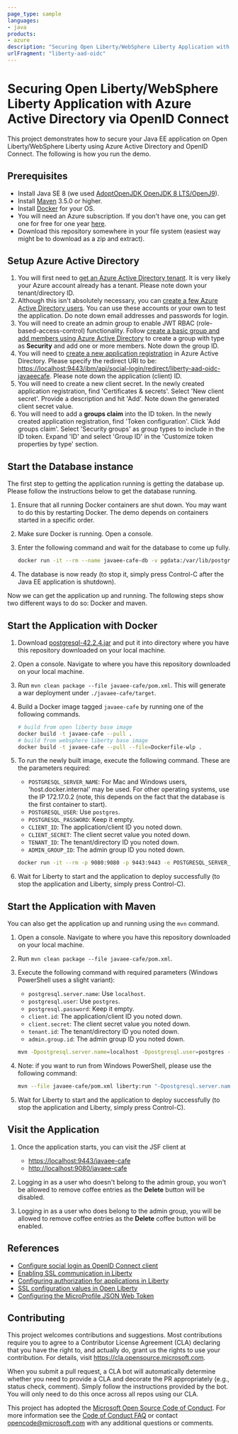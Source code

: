 ```yaml
---
page_type: sample
languages:
- java
products:
- azure
description: "Securing Open Liberty/WebSphere Liberty Application with Azure Active Directory via OpenID Connect"
urlFragment: "liberty-aad-oidc"
---
```


# Securing Open Liberty/WebSphere Liberty Application with Azure Active Directory via OpenID Connect

This project demonstrates how to secure your Java EE application on Open Liberty/WebSphere Liberty using Azure Active Directory and OpenID Connect. The following is how you run the demo.

## Prerequisites

* Install Java SE 8 (we used [AdoptOpenJDK OpenJDK 8 LTS/OpenJ9](https://adoptopenjdk.net)).
* Install [Maven](https://maven.apache.org/download.cgi) 3.5.0 or higher.
* Install [Docker](https://docs.docker.com/get-docker/) for your OS.
* You will need an Azure subscription. If you don't have one, you can get one for free for one year [here](https://azure.microsoft.com/free).
* Download this repository somewhere in your file system (easiest way might be to download as a zip and extract).

## Setup Azure Active Directory

1. You will first need to [get an Azure Active Directory tenant](https://docs.microsoft.com/azure/active-directory/develop/quickstart-create-new-tenant). It is very likely your Azure account already has a tenant. Please note down your tenant/directory ID.
2. Although this isn't absolutely necessary, you can [create a few Azure Active Directory users](https://docs.microsoft.com/azure/active-directory/fundamentals/add-users-azure-active-directory). You can use these accounts or your own to test the application. Do note down email addresses and passwords for login.
3. You will need to create an admin group to enable JWT RBAC (role-based-access-control) functionality. Follow [create a basic group and add members using Azure Active Directory](https://docs.microsoft.com/azure/active-directory/fundamentals/active-directory-groups-create-azure-portal) to create a group with type as **Security** and add one or more members. Note down the group ID.
4. You will need to [create a new application registration](https://docs.microsoft.com/azure/active-directory/develop/quickstart-register-app) in Azure Active Directory. Please specify the redirect URI to be: [https://localhost:9443/ibm/api/social-login/redirect/liberty-aad-oidc-javaeecafe](https://localhost:9443/ibm/api/social-login/redirect/liberty-aad-oidc-javaeecafe). Please note down the application (client) ID.
5. You will need to create a new client secret. In the newly created application registration, find 'Certificates & secrets'. Select 'New client secret'. Provide a description and hit 'Add'. Note down the generated client secret value.
6. You will need to add a **groups claim** into the ID token. In the newly created application registration, find 'Token configuration'. Click 'Add groups claim'. Select 'Security groups' as group types to include in the ID token. Expand 'ID' and select 'Group ID' in the 'Customize token properties by type' section.

## Start the Database instance

The first step to getting the application running is getting the database up. Please follow the instructions below to get the database running.

1. Ensure that all running Docker containers are shut down. You may want to do this by restarting Docker. The demo depends on containers started in a specific order.
2. Make sure Docker is running. Open a console.
3. Enter the following command and wait for the database to come up fully.

   ```bash
   docker run -it --rm --name javaee-cafe-db -v pgdata:/var/lib/postgresql/data -p 5432:5432 -e POSTGRES_HOST_AUTH_METHOD=trust postgres
   ```

4. The database is now ready (to stop it, simply press Control-C after the Java EE application is shutdown).

Now we can get the application up and running.  The following steps show two different ways to do so: Docker and maven.

## Start the Application with Docker

1. Download [postgresql-42.2.4.jar](https://repo1.maven.org/maven2/org/postgresql/postgresql/42.2.4/postgresql-42.2.4.jar) and put it into directory where you have this repository downloaded on your local machine.
2. Open a console. Navigate to where you have this repository downloaded on your local machine.
3. Run `mvn clean package --file javaee-cafe/pom.xml`. This will generate a war deployment under `./javaee-cafe/target`.
4. Build a Docker image tagged `javaee-cafe` by running one of the following commands.

   ```bash
   # build from open liberty base image
   docker build -t javaee-cafe --pull .
   # build from websphere liberty base image
   docker build -t javaee-cafe --pull --file=Dockerfile-wlp .
   ```

5. To run the newly built image, execute the following command. These are the parameters required:

   * `POSTGRESQL_SERVER_NAME`: For Mac and Windows users, 'host.docker.internal' may be used. For other operating systems, use the IP 172.17.0.2 (note, this depends on the fact that the database is the first container to start).
   * `POSTGRESQL_USER`: Use `postgres`.
   * `POSTGRESQL_PASSWORD`: Keep it empty.
   * `CLIENT_ID`: The application/client ID you noted down.
   * `CLIENT_SECRET`: The client secret value you noted down.
   * `TENANT_ID`: The tenant/directory ID you noted down.
   * `ADMIN_GROUP_ID`: The admin group ID you noted down.

   ```bash
   docker run -it --rm -p 9080:9080 -p 9443:9443 -e POSTGRESQL_SERVER_NAME=<...> -e POSTGRESQL_USER=postgres -e POSTGRESQL_PASSWORD= -e CLIENT_ID=<...> -e CLIENT_SECRET=<...> -e TENANT_ID=<...> -e ADMIN_GROUP_ID=<...> javaee-cafe
   ```

6. Wait for Liberty to start and the application to deploy successfully (to stop the application and Liberty, simply press Control-C).

## Start the Application with Maven

You can also get the application up and running using the `mvn` command.

1. Open a console. Navigate to where you have this repository downloaded on your local machine.
2. Run `mvn clean package --file javaee-cafe/pom.xml`.
3. Execute the following command with required parameters (Windows PowerShell uses a slight variant):
   * `postgresql.server.name`: Use `localhost`.
   * `postgresql.user`: Use `postgres`.
   * `postgresql.password`: Keep it empty.
   * `client.id`: The application/client ID you noted down.
   * `client.secret`: The client secret value you noted down.
   * `tenant.id`: The tenant/directory ID you noted down.
   * `admin.group.id`: The admin group ID you noted down.

   ```bash
   mvn -Dpostgresql.server.name=localhost -Dpostgresql.user=postgres -Dpostgresql.password= -Dclient.id=<...> -Dclient.secret=<...> -Dtenant.id=<...> -Dadmin.group.id=<...> liberty:run --file javaee-cafe/pom.xml
   ```

4. Note: if you want to run from Windows PowerShell, please use the following command:

   ```bash
   mvn --file javaee-cafe/pom.xml liberty:run "-Dpostgresql.server.name=localhost" "-Dpostgresql.user=postgres" "-Dpostgresql.password=" "-Dclient.id=<...>" "-Dclient.secret=<...>" "-Dtenant.id=<...>" "-Dadmin.group.id=<...>"
   ```

5. Wait for Liberty to start and the application to deploy successfully (to stop the application and Liberty, simply press Control-C).

## Visit the Application

1. Once the application starts, you can visit the JSF client at

   * [https://localhost:9443/javaee-cafe](https://localhost:9443/javaee-cafe)
   * [http://localhost:9080/javaee-cafe](http://localhost:9080/javaee-cafe)
2. Logging in as a user who doesn't belong to the admin group, you won't be allowed to remove coffee entries as the **Delete** button will be disabled.
3. Logging in as a user who does belong to the admin group, you will be allowed to remove coffee entries as the **Delete** coffee button will be enabled.

## References

* [Configure social login as OpenID Connect client](https://www.ibm.com/support/knowledgecenter/SSEQTP_liberty/com.ibm.websphere.wlp.doc/ae/twlp_sec_sociallogin.html#twlp_sec_sociallogin__openid)
* [Enabling SSL communication in Liberty](https://www.ibm.com/support/knowledgecenter/SSEQTP_liberty/com.ibm.websphere.wlp.doc/ae/twlp_sec_ssl.html)
* [Configuring authorization for applications in Liberty](https://www.ibm.com/support/knowledgecenter/SSEQTP_liberty/com.ibm.websphere.wlp.doc/ae/twlp_sec_rolebased.html)
* [SSL configuration values in Open Liberty](https://openliberty.io/docs/ref/config/#ssl.html)
* [Configuring the MicroProfile JSON Web Token](https://www.ibm.com/support/knowledgecenter/SSEQTP_liberty/com.ibm.websphere.wlp.doc/ae/twlp_sec_json.html)

## Contributing

This project welcomes contributions and suggestions.  Most contributions require you to agree to a
Contributor License Agreement (CLA) declaring that you have the right to, and actually do, grant us
the rights to use your contribution. For details, visit https://cla.opensource.microsoft.com.

When you submit a pull request, a CLA bot will automatically determine whether you need to provide
a CLA and decorate the PR appropriately (e.g., status check, comment). Simply follow the instructions
provided by the bot. You will only need to do this once across all repos using our CLA.

This project has adopted the [Microsoft Open Source Code of Conduct](https://opensource.microsoft.com/codeofconduct/).
For more information see the [Code of Conduct FAQ](https://opensource.microsoft.com/codeofconduct/faq/) or
contact [opencode@microsoft.com](mailto:opencode@microsoft.com) with any additional questions or comments.
